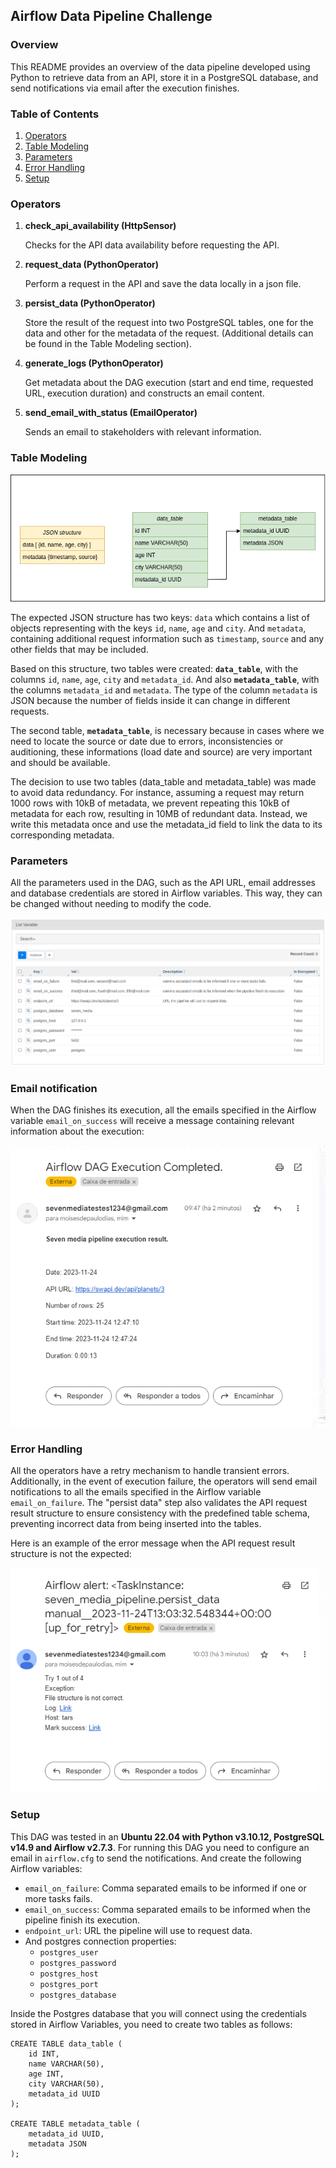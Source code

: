 ## Airflow Data Pipeline Challenge

### Overview

This README provides an overview of the data pipeline developed using Python to retrieve data from an API, store it in a PostgreSQL database, and send notifications via email after the execution finishes.


### Table of Contents
1. [Operators](#operators)
2. [Table Modeling](#table-modeling)
3. [Parameters](#parameters)
4. [Error Handling](#error-handling)
5. [Setup](#setup)

### Operators

1. **check_api_availability (HttpSensor)**

    Checks for the API data availability before requesting the API.
   
2. **request_data (PythonOperator)**
    
    Perform a request in the API and save the data locally in a json file.

3. **persist_data (PythonOperator)**
    
    Store the result of the request into two PostgreSQL tables, one for the data and other for the metadata of the request. (Additional details can be found in the Table Modeling section).

4. **generate_logs (PythonOperator)**

    Get metadata about the DAG execution (start and end time, requested URL, execution duration) and constructs an email content.

5. **send_email_with_status (EmailOperator)**

    Sends an email to stakeholders with relevant information.

### Table Modeling
![Tables structure](tables.png)

The expected JSON structure has two keys: `data` which contains a list of objects representing with the keys `id`, `name`, `age` and `city`. And `metadata`, containing additional request information such as `timestamp`, `source` and any other fields that may be included.

Based on this structure, two tables were created: **`data_table`**, with the columns `id`, `name`, `age`, `city` and `metadata_id`. And also **`metadata_table`**, with the columns `metadata_id` and `metadata`. The type of the column `metadata` is JSON because the number of fields inside it can change in different requests.

The second table, **`metadata_table`**, is necessary because in cases where we need to locate the source or date due to errors, inconsistencies or auditioning, these informations (load date and source) are very important and should be available.

The decision to use two tables (data_table and metadata_table) was made to avoid data redundancy. For instance, assuming a request may return 1000 rows with 10kB of metadata, we prevent repeating this 10kB of metadata for each row, resulting in 10MB of redundant data. Instead, we write this metadata once and use the metadata_id field to link the data to its corresponding metadata.


### Parameters

All the parameters used in the DAG, such as the API URL, email addresses and database credentials are stored in Airflow variables. This way, they can be changed without needing to modify the code.

![Variables](variables.png)


### Email notification

When the DAG finishes its execution, all the emails specified in the Airflow variable `email_on_success` will receive a message containing relevant information about the execution:

![Email message](email.png)

### Error Handling

All the operators have a retry mechanism to handle transient errors. Additionally, in the event of execution failure, the operators will send email notifications to all the emails specified in the Airflow variable `email_on_failure`. The "persist data" step also validates the API request result structure to ensure consistency with the predefined table schema, preventing incorrect data from being inserted into the tables.

Here is an example of the error message when the API request result structure is not the expected:

![Error message](error.png)

### Setup

This DAG was tested in an **Ubuntu 22.04 with Python v3.10.12, PostgreSQL v14.9 and Airflow v2.7.3**. For running this DAG you need to configure an email in `airflow.cfg` to send the notifications. And create the following Airflow variables:

- `email_on_failure`: Comma separated emails to be informed if one or more tasks fails.
- `email_on_success`: Comma separated emails to be informed when the pipeline finish its execution.
- `endpoint_url`: URL the pipeline will use to request data.
- And postgres connection properties:
    - `postgres_user`
    - `postgres_password`
    - `postgres_host`
    - `postgres_port`
    - `postgres_database`


Inside the Postgres database that you will connect using the credentials stored in Airflow Variables, you need to create two tables as follows:

```
CREATE TABLE data_table (
    id INT,
    name VARCHAR(50),
    age INT,
    city VARCHAR(50),
    metadata_id UUID
);

CREATE TABLE metadata_table (
    metadata_id UUID,
    metadata JSON
);
```
